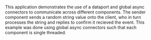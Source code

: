 <!--
     Copyright 2020, Data61, CSIRO (ABN 41 687 119 230)

     SPDX-License-Identifier: BSD-2-Clause
-->

This application demonstrates the use of a dataport and global async connectors to
communicate across different components. The sender component sends a random string
value onto the client, who in turn processes the string and replies to confirm it
recieved the event. This example was done using global async connectors such that
each component is single threaded.
